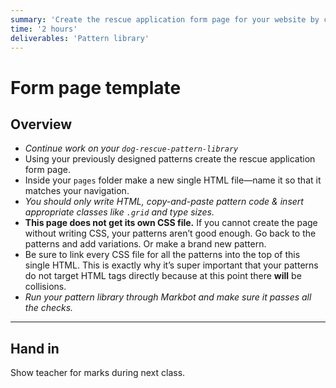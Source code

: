 ```yaml
---
summary: 'Create the rescue application form page for your website by copying-and-pasting your previously created patterns.'
time: '2 hours'
deliverables: 'Pattern library'
---
```


# Form page template

## Overview

- *Continue work on your `dog-rescue-pattern-library`*
- Using your previously designed patterns create the rescue application form page.
- Inside your `pages` folder make a new single HTML file—name it so that it matches your navigation.
- *You should only write HTML, copy-and-paste pattern code & insert appropriate classes like `.grid` and type sizes.*
- **This page does not get its own CSS file.** If you cannot create the page without writing CSS, your patterns aren’t good enough. Go back to the patterns and add variations. Or make a brand new pattern.
- Be sure to link every CSS file for all the patterns into the top of this single HTML. This is exactly why it’s super important that your patterns do not target HTML tags directly because at this point there **will** be collisions.
- *Run your pattern library through Markbot and make sure it passes all the checks.*

---

## Hand in

Show teacher for marks during next class.
